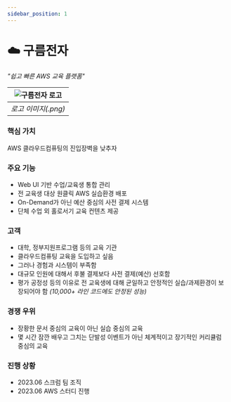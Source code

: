 ```yaml
---
sidebar_position: 1
---
```


# ☁️ 구름전자

*"쉽고 빠른 AWS 교육 플랫폼"*

<div class="markdown_image">

| ![구름전자 로고](@site/static/img/cloudelectronics.png) |
|:--:|
| *로고 이미지(.png)* |

</div>

### 핵심 가치
AWS 클라우드컴퓨팅의 진입장벽을 낮추자

### 주요 기능
- Web UI 기반 수업/교육생 통합 관리
- 전 교육생 대상 원클릭 AWS 실습환경 배포
- On-Demand가 아닌 예산 중심의 사전 결제 시스템
- 단체 수업 외 홀로서기 교육 컨텐츠 제공

### 고객
- 대학, 정부지원프로그램 등의 교육 기관
- 클라우드컴퓨팅 교육을 도입하고 싶음 
- 그러나 경험과 시스템이 부족함
- 대규모 인원에 대해서 후불 결제보다 사전 결제(예산) 선호함
- 평가 공정성 등의 이유로 전 교육생에 대해 균일하고 안정적인 실습/과제환경이 보장되어야 함 *(10,000+ 라인 코드에도 안정된 성능)*

### 경쟁 우위
- 장황한 문서 중심의 교육이 아닌 실습 중심의 교육
- 몇 시간 잠깐 배우고 그치는 단발성 이벤트가 아닌 체계적이고 장기적인 커리큘럼 중심의 교육

### 진행 상황
- 2023.06 스크럼 팀 조직
- 2023.06 AWS 스터디 진행
